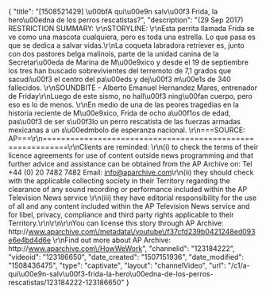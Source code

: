 {
    "title": "[1508521429] \u00bfA qui\u00e9n salv\u00f3 Frida, la hero\u00edna de los perros rescatistas?",
    "description": "(29 Sep 2017) RESTRICTION SUMMARY: \r\nSTORYLINE: \r\nEsta perrita llamada Frida se ve como una mascota cualquiera, pero es toda una estrella. Lo que pasa es que se dedica a salvar vidas.\r\nLa coqueta labradora retriever es, junto con dos pastores belga malinois, parte de la unidad canina de la Secretar\u00eda de Marina de M\u00e9xico y desde el 19 de septiembre los tres han buscado sobrevivientes del terremoto de 7,1 grados que sacudi\u00f3 el centro del pa\u00eds y dej\u00f3 m\u00e1s de 340 fallecidos. \r\nSOUNDBITE - Alberto Emanuel Hernandez Mares, entrenador de Friday\r\nLuego de este sismo, no hall\u00f3 ning\u00fan cuerpo, pero eso es lo de menos. \r\nEn medio de una de las peores tragedias en la historia reciente de M\u00e9xico, Frida de ocho a\u00f1os de edad, pas\u00f3 de ser s\u00f3lo un perro rescatista de las fuerzas armadas mexicanas a un s\u00edmbolo de esperanza nacional. \r\n===SOURCE: AP===\r\n===========================================================\r\nClients are reminded: \r\n(i) to check the terms of their licence agreements for use of content outside news programming and that further advice and assistance can be obtained from the AP Archive on: Tel +44 (0) 20 7482 7482 Email: info@aparchive.com\r\n(ii) they should check with the applicable collecting society in their Territory regarding the clearance of any sound recording or performance included within the AP Television News service \r\n(iii) they have editorial responsibility for the use of all and any content included within the AP Television News service and for libel, privacy, compliance and third party rights applicable to their Territory.\r\n\r\n\r\nYou can license this story through AP Archive: http:\/\/www.aparchive.com\/metadata\/youtube\/f37cfd239b0421248ed093e6e4bd4d6e \r\nFind out more about AP Archive: http:\/\/www.aparchive.com\/HowWeWork",
    "channelid": "123184222",
    "videoid": "123186650",
    "date_created": "1507151936",
    "date_modified": "1508436475",
    "type": "captivate",
    "layout": "channelVideo",
    "url": "\/c1\/a-qui\u00e9n-salv\u00f3-frida-la-hero\u00edna-de-los-perros-rescatistas\/123184222-123186650"
}